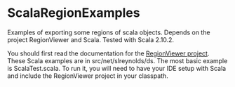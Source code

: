 ScalaRegionExamples
===================

Examples of exporting some regions of scala objects. Depends on the project
RegionViewer and Scala. Tested with Scala 2.10.2.

You should first read the documentation for the
[RegionViewer project](http://stevenreyn.github.io/RegionViewer). These Scala 
examples are in src/net/slreynolds/ds. The most basic example is ScalaTest.scala.
To run it, you will need to have your IDE setup with Scala and include the RegionViewer
project in your classpath.
